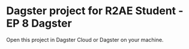 # Dagster project for R2AE Student - EP 8 Dagster
Open this project in Dagster Cloud or Dagster on your machine.
